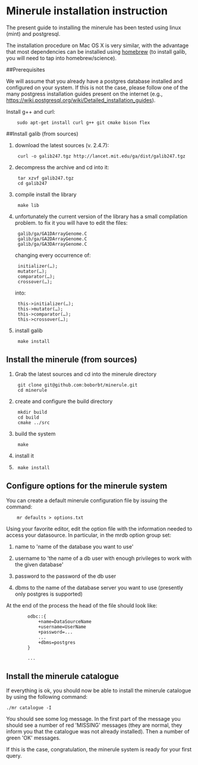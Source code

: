 # Minerule installation instruction

The present guide to installing the minerule has been tested using linux (mint) and postgresql.

The installation procedure on Mac OS X is very similar, with the advantage that most dependencies can be
installed using [homebrew](http://brew.sh) (to install galib, you will need to tap into homebrew/science).


##Prerequisites

We will assume that you already have a postgres database installed and configured on your system. If this is not the case, please follow one of the many postgress installation guides present on the internet (e.g., https://wiki.postgresql.org/wiki/Detailed_installation_guides).

Install g++ and curl:

		sudo apt-get install curl g++ git cmake bison flex


##Install galib (from sources)

1. download the latest sources (v. 2.4.7):

		curl -o galib247.tgz http://lancet.mit.edu/ga/dist/galib247.tgz

2. decompress the archive and cd into it:

		tar xzvf galib247.tgz
		cd galib247

3. compile install the library

		make lib

4. unfortunately the current version of the library has a small compilation problem.
   to fix it you will have to edit the files:

		galib/ga/GA1DArrayGenome.C
		galib/ga/GA2DArrayGenome.C
		galib/ga/GA3DArrayGenome.C

   changing every occurrence of:

		initializer(…);
		mutator(…);
		comparator(…);
		crossover(…);

   into:

		this->initializer(…);
		this->mutator(…);
		this->comparator(…);
		this->crossover(…);

5. install galib
 	
		make install

## Install the minerule (from sources)

1. Grab the latest sources and cd into the minerule directory

		git clone git@github.com:boborbt/minerule.git
		cd minerule
		
2. create and configure the build directory

		mkdir build
		cd build
		cmake ../src

3. build the system

		make

4. install it

5. 		make install

## Configure options for the minerule system

You can create a default minerule configuration file by issuing the command:

		mr defaults > options.txt

Using your favorite editor, edit the option file with the information needed to access your datasource. In particular, in the mrdb option group set:

1.  name to 'name of the database you want to use'

2.  username to 'the name of a db user with enough privileges to work with the given database'

3.  password to the password of the db user

4. dbms to the name of the database server you want to use (presently only postgres is supported)

At the end of the process the head of the file should look like:

```
		odbc::{
			+name=DataSourceName
			+username=UserName
			+password=...
			...
			+dbms=postgres
		}

		...
```

## Install the minerule catalogue

If everything is ok, you should now be able to install the minerule catalogue by using the following command:

	./mr catalogue -I

You should see some log message. In the first part of the message you should see a number of red 'MISSING' messages (they are normal, they inform you that the catalogue was not already installed). Then a number of green 'OK' messages.

If this is the case, congratulation, the minerule system is ready for your first query.
